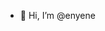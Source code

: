 - 👋 Hi, I’m @enyene

<!---
enyene/enyene is a ✨ special ✨ repository because its `README.md` (this file) appears on your GitHub profile.
You can click the Preview link to take a look at your changes.
--->
